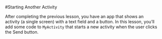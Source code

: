 #Starting Another Activity

After completing the previous lesson, you have an app that shows an activity (a single screen) with a text field and a button. In this lesson, you’ll add some code to `MyActivity` that starts a new activity when the user clicks the Send button.